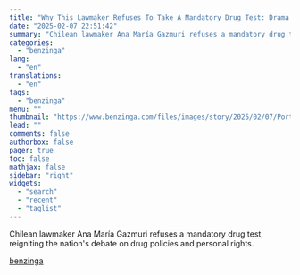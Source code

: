 ```yaml
---
title: "Why This Lawmaker Refuses To Take A Mandatory Drug Test: Drama In The Chilean Congress"
date: "2025-02-07 22:51:42"
summary: "Chilean lawmaker Ana María Gazmuri refuses a mandatory drug test, reigniting the nation&#39;s debate on drug policies and personal rights."
categories:
  - "benzinga"
lang:
  - "en"
translations:
  - "en"
tags:
  - "benzinga"
menu: ""
thumbnail: "https://www.benzinga.com/files/images/story/2025/02/07/Portadas-Javi110.png"
lead: ""
comments: false
authorbox: false
pager: true
toc: false
mathjax: false
sidebar: "right"
widgets:
  - "search"
  - "recent"
  - "taglist"
---
```


Chilean lawmaker Ana María Gazmuri refuses a mandatory drug test, reigniting the nation's debate on drug policies and personal rights.

[benzinga](https://www.benzinga.com/25/02/43561786/why-this-lawmaker-refuses-to-take-a-mandatory-drug-test-drama-in-the-chilean-congress)

